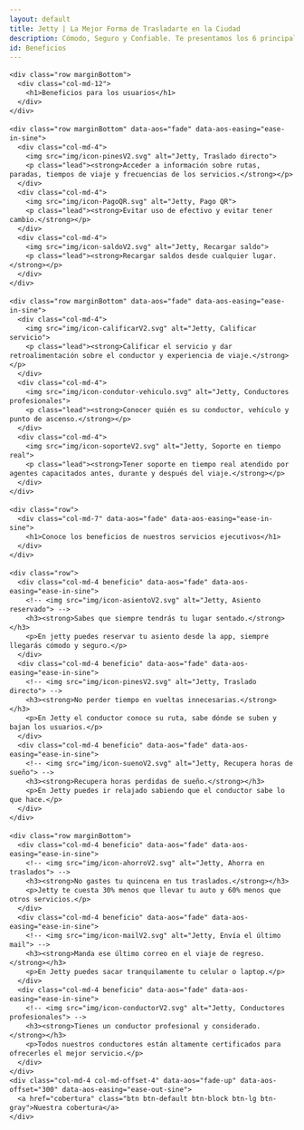 ```yaml
---
layout: default
title: Jetty | La Mejor Forma de Trasladarte en la Ciudad
description: Cómodo, Seguro y Confiable. Te presentamos los 6 principales beneficios al usar Jetty de manera diaria.
id: Beneficios
---
```


<div class="container-fluid beneficios gradient">
  <div class="container">

    <div class="row marginBottom">
      <div class="col-md-12">
        <h1>Beneficios para los usuarios</h1>
      </div>
    </div>

    <div class="row marginBottom" data-aos="fade" data-aos-easing="ease-in-sine">
      <div class="col-md-4">
        <img src="img/icon-pinesV2.svg" alt="Jetty, Traslado directo">
        <p class="lead"><strong>Acceder a información sobre rutas, paradas, tiempos de viaje y frecuencias de los servicios.</strong></p>
      </div>
      <div class="col-md-4">
        <img src="img/icon-PagoQR.svg" alt="Jetty, Pago QR">
        <p class="lead"><strong>Evitar uso de efectivo y evitar tener cambio.</strong></p>
      </div>
      <div class="col-md-4">
        <img src="img/icon-saldoV2.svg" alt="Jetty, Recargar saldo">
        <p class="lead"><strong>Recargar saldos desde cualquier lugar.</strong></p>
      </div>
    </div>

    <div class="row marginBottom" data-aos="fade" data-aos-easing="ease-in-sine">
      <div class="col-md-4">
        <img src="img/icon-calificarV2.svg" alt="Jetty, Calificar servicio">
        <p class="lead"><strong>Calificar el servicio y dar retroalimentación sobre el conductor y experiencia de viaje.</strong></p>
      </div>
      <div class="col-md-4">
        <img src="img/icon-condutor-vehiculo.svg" alt="Jetty, Conductores profesionales">
        <p class="lead"><strong>Conocer quién es su conductor, vehículo y punto de ascenso.</strong></p>
      </div>
      <div class="col-md-4">
        <img src="img/icon-soporteV2.svg" alt="Jetty, Soporte en tiempo real">
        <p class="lead"><strong>Tener soporte en tiempo real atendido por agentes capacitados antes, durante y después del viaje.</strong></p>
      </div>
    </div>

    <div class="row">
      <div class="col-md-7" data-aos="fade" data-aos-easing="ease-in-sine">
        <h1>Conoce los beneficios de nuestros servicios ejecutivos</h1>
      </div>
    </div>

    <div class="row">
      <div class="col-md-4 beneficio" data-aos="fade" data-aos-easing="ease-in-sine">
        <!-- <img src="img/icon-asientoV2.svg" alt="Jetty, Asiento reservado"> -->
        <h3><strong>Sabes que siempre tendrás tu lugar sentado.</strong></h3>
        <p>En jetty puedes reservar tu asiento desde la app, siempre llegarás cómodo y seguro.</p>
      </div>
      <div class="col-md-4 beneficio" data-aos="fade" data-aos-easing="ease-in-sine">
        <!-- <img src="img/icon-pinesV2.svg" alt="Jetty, Traslado directo"> -->
        <h3><strong>No perder tiempo en vueltas innecesarias.</strong></h3>
        <p>En Jetty el conductor conoce su ruta, sabe dónde se suben y bajan los usuarios.</p>
      </div>
      <div class="col-md-4 beneficio" data-aos="fade" data-aos-easing="ease-in-sine">
        <!-- <img src="img/icon-suenoV2.svg" alt="Jetty, Recupera horas de sueño"> -->
        <h3><strong>Recupera horas perdidas de sueño.</strong></h3>
        <p>En Jetty puedes ir relajado sabiendo que el conductor sabe lo que hace.</p>
      </div>
    </div>

    <div class="row marginBottom">
      <div class="col-md-4 beneficio" data-aos="fade" data-aos-easing="ease-in-sine">
        <!-- <img src="img/icon-ahorroV2.svg" alt="Jetty, Ahorra en traslados"> -->
        <h3><strong>No gastes tu quincena en tus traslados.</strong></h3>
        <p>Jetty te cuesta 30% menos que llevar tu auto y 60% menos que otros servicios.</p>
      </div>
      <div class="col-md-4 beneficio" data-aos="fade" data-aos-easing="ease-in-sine">
        <!-- <img src="img/icon-mailV2.svg" alt="Jetty, Envía el último mail"> -->
        <h3><strong>Manda ese último correo en el viaje de regreso.</strong></h3>
        <p>En Jetty puedes sacar tranquilamente tu celular o laptop.</p>
      </div>
      <div class="col-md-4 beneficio" data-aos="fade" data-aos-easing="ease-in-sine">
        <!-- <img src="img/icon-conductorV2.svg" alt="Jetty, Conductores profesionales"> -->
        <h3><strong>Tienes un conductor profesional y considerado.</strong></h3>
        <p>Todos nuestros conductores están altamente certificados para ofrecerles el mejor servicio.</p>
      </div>
    </div>
    <div class="col-md-4 col-md-offset-4" data-aos="fade-up" data-aos-offset="300" data-aos-easing="ease-out-sine">
      <a href="cobertura" class="btn btn-default btn-block btn-lg btn-gray">Nuestra cobertura</a>
    </div>
  </div>
</div>
